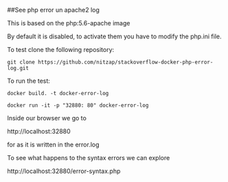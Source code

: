 ##See php error un apache2 log

This is based on the php:5.6-apache image

By default it is disabled, to activate them you have to modify the php.ini file.

To test clone the following repository:

```
git clone https://github.com/nitzap/stackoverflow-docker-php-error-log.git
```

To run the test:

```
docker build. -t docker-error-log

docker run -it -p "32880: 80" docker-error-log

```
Inside our browser we go to 

http://localhost:32880 

for as it is written in the error.log

To see what happens to the syntax errors we can explore 

http://localhost:32880/error-syntax.php
